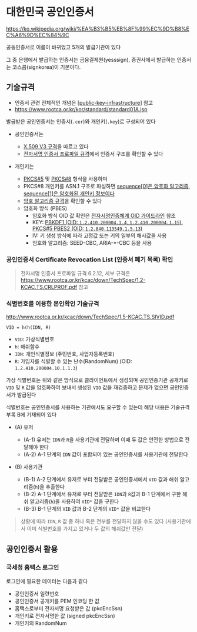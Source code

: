 # 대한민국 공인인증서

<https://ko.wikipedia.org/wiki/%EA%B3%B5%EB%8F%99%EC%9D%B8%EC%A6%9D%EC%84%9C>

공동인증서로 이름이 바뀌었고 5개의 발급기관이 있다

그 중 은행에서 발급하는 인증서는 금융결제원(yesssign), 증권사에서 발급하는 인증서는 코스콤(signkorea)이 기본이다.

## 기술규격

- 인증서 관련 전체적인 개념은 [[public-key-infrastructure]] 참고
- <https://www.rootca.or.kr/kor/standard/standard01A.jsp>

발급받은 공인인증서는 인증서(`.cer`)와 개인키(`.key`)로 구성되어 있다

- 공인인증서는

  - [X.509 V3 규격](https://en.wikipedia.org/wiki/X.509#Structure_of_a_certificate)을 따르고 있다
  - [전자서명 인증서 프로파일 규격](https://www.rootca.or.kr/kcac/down/TechSpec/1.1-KCAC.TS.CERTPROF.pdf)에서 인증서 구조를 확인할 수 있다

- 개인키는

  - [PKCS#5](https://datatracker.ietf.org/doc/html/rfc2898) 및 [PKCS#8](https://en.wikipedia.org/wiki/PKCS_8) 형식을 사용하며
  - PKCS#8 개인키를 ASN.1 구조로 파싱하면 [sequence[0]은 암호화 알고리즘, sequence[1]은 암호화된 개인키 정보이다](https://github.com/bcgit/bc-java/blob/master/core/src/main/java/org/bouncycastle/asn1/pkcs/EncryptedPrivateKeyInfo.java#L20)
  - [암호 알고리즘 규격](https://www.rootca.or.kr/kcac/down/TechSpec/2.3-KCAC.TS.ENC.pdf)을 확인할 수 있다
  - 암호화 방식 (PBES)
    - 암호화 방식 OID 값 확인은 [전자서명인증체계 OID 가이드라인](https://www.rootca.or.kr/kcac/down/Guide/Object_Identifier_Guideline_for_the_Electronic_Signature_Certification_System.pdf) 참조
    - KEY: [PBKDF1 (OID: `1.2.410.200004.1.4`, `1.2.410.200004.1.15`)](https://seed.kisa.or.kr/kisa/algorithm/EgovSeedInfo.do), [PKCS#5 PBES2 (OID: `1.2.840.113549.1.5.13`)](https://datatracker.ietf.org/doc/html/rfc8018#section-6.2)
    - IV: 키 생성 방식에 따라 고정값 또는 키의 일부의 해시값을 사용
    - 암호화 알고리즘: SEED-CBC, ARIA-\*-CBC 등을 사용

### 공인인증서 Certificate Revocation List (인증서 폐기 목록) 확인

> 전자서명 인증서 프로파일 규격 6.2.12, 세부 규격은 <https://www.rootca.or.kr/kcac/down/TechSpec/1.2-KCAC.TS.CRLPROF.pdf> 참고

### 식별번호를 이용한 본인확인 기술규격

<http://www.rootca.or.kr/kcac/down/TechSpec/1.5-KCAC.TS.SIVID.pdf>

`VID = h(h(IDN, R)`

- `VID`: 가상식별번호
- `h`: 해쉬함수
- `IDN`: 개인식별정보 (주민번호, 사업자등록번호)
- `R`: 가입자를 식별할 수 있는 난수(RandomNum) (OID: `1.2.410.200004.10.1.1.3`)

가상 식별번호는 위와 같은 방식으로 클라이언트에서 생성되며
공인인증기관 공개키로 `VID` 및 `R` 값을 암호화하여 보내서 생성된 `VID` 값을 재검증하고 문제가 없으면 공인인증서가 발급된다

식별번호는 공인인증서를 사용하는 기관에서도 요구할 수 있는데 해당 내용은 기술규격 부록 B에 기재되어 있다

- (A) 유저

  - (A-1) 유저는 `IDN`과 `R`을 사용기관에 전달하며 이때 두 값은 안전한 방법으로 전달해야 한다
  - (A-2) A-1 단계의 `IDN` 값이 포함되어 있는 공인인증서를 사용기관에 전달한다

- (B) 사용기관

  - (B-1) A-2 단계에서 유저로 부터 전달받은 공인인증서에서 `VID` 값과 해쉬 알고리즘(`h`)을 추출한다
  - (B-2) A-1 단계에서 유저로 부터 전달받은 `IDN`과 `R`값과 B-1 단계에서 구한 해쉬 알고리즘(`h`)을 사용하여 `VID*` 값을 구한다
  - (B-3) B-1 단계의 `VID` 값과 B-2 단계의 `VID*` 값을 비교한다

> 상황에 따라 `IDN`, `R` 값 중 하나 혹은 전부를 전달하지 않을 수도 있다 (사용기관에서 이미 식별번호를 가지고 있거나 두 값의 해쉬값만 전달)

## 공인인증서 활용

### 국세청 홈택스 로그인

로그인에 필요한 데이터는 다음과 같다

- 공인인증서 일련번호
- 공인인증서 공개키를 PEM 인코딩 한 값
- 홈택스로부터 전자서명 요청받은 값 (pkcEncSsn)
- 개인키로 전자서명한 값 (signed pkcEncSsn)
- 개인키의 RandomNum

[//begin]: # 'Autogenerated link references for markdown compatibility'
[public-key-infrastructure]: public-key-infrastructure 'Public Key Infrastructure'
[//end]: # 'Autogenerated link references'
[//begin]: # 'Autogenerated link references for markdown compatibility'
[public-key-infrastructure]: public-key-infrastructure 'Public Key Infrastructure'
[//end]: # 'Autogenerated link references'
[//begin]: # 'Autogenerated link references for markdown compatibility'
[public-key-infrastructure]: public-key-infrastructure 'Public Key Infrastructure'
[//end]: # 'Autogenerated link references'

[//begin]: # "Autogenerated link references for markdown compatibility"
[public-key-infrastructure]: public-key-infrastructure "Public Key Infrastructure"
[//end]: # "Autogenerated link references"
